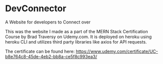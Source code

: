 # DevConnector
A Website for developers to Connect over

This was the website I made as a part of the MERN Stack Certification Course by Brad Traversy on Udemy.com.
It is deployed on heroku using heroku CLI and utilizes third party libraries like axios for API requests.

The certificate can be found here:
https://www.udemy.com/certificate/UC-b8e764c8-45de-4eb2-bb8a-ce5f8c993ea3/
